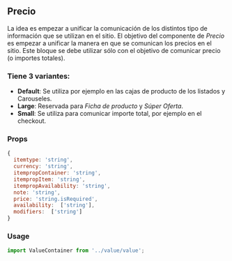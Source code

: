 ## Precio

La idea es empezar a unificar la comunicación de los distintos tipo de información que se utilizan en el sitio. El objetivo del componente de *Precio* es empezar a unificar la manera en que se comunican los precios en el sitio. Este bloque se debe utilizar sólo con el objetivo de comunicar precio (o importes totales).

### Tiene 3 variantes:
* **Default**: Se utiliza por ejemplo en las cajas de producto de los listados y Carouseles.
* **Large**: Reservada para *Ficha de producto* y *Súper Oferta*.
* **Small**: Se utiliza para comunicar importe total, por ejemplo en el checkout. 

### Props

```javascript
{
  itemtype: 'string',
  currency: 'string',
  itempropContainer: 'string',
  itempropItem: 'string',
  itempropAvailability: 'string',
  note: 'string',
  price: 'string.isRequired',
  availability:  ['string'],
  modifiers:  ['string']
}
```

### Usage

```javascript
import ValueContainer from '../value/value';
```
